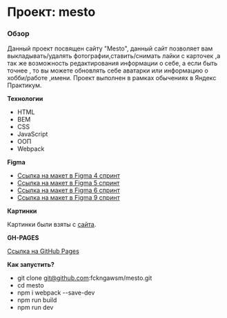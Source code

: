 # Проект: mesto

### Обзор

Данный проект посвящен сайту "Mesto", данный сайт позволяет вам выкладывать/удалять фотографии,ставить/снимать лайки с карточек ,а так же возможность редактирования информации о себе, а если быть точнее , то вы можете обновлять себе аватарки или информацию о хобби/работе ,имени.
Проект выполнен в рамках обычениях в Яндекс Практикум.

**Технологии**
* HTML
* BEM
* CSS
* JavaScript
* ООП
* Webpack

**Figma**

* [Ссылка на макет в Figma 4 спринт](https://www.figma.com/file/2cn9N9jSkmxD84oJik7xL7/JavaScript.-Sprint-4?node-id=0%3A1)
* [Ссылка на макет в Figma 5 спринт](https://www.figma.com/file/bjyvbKKJN2naO0ucURl2Z0/JavaScript.-Sprint-5?node-id=0%3A1)
* [Ссылка на макет в Figma 6 спринт](https://www.figma.com/file/kRVLKwYG3d1HGLvh7JFWRT/JavaScript.-Sprint-6?node-id=0%3A1)
* [Ссылка на макет в Figma 9 спринт](https://www.figma.com/file/PSdQFRHoxXJFs2FH8IXViF/JavaScript-9-sprint?node-id=0%3A1)

**Картинки**

Картинки были взяты с [сайта](https://unsplash.com/).

**GH-PAGES**

[Ссылка на GitHub Pages](https://fckngawsm.github.io/mesto/)

**Как запустить?**

* git clone git@github.com:fckngawsm/mesto.git
* cd mesto
* npm i webpack --save-dev
* npm run build
* npm run dev

